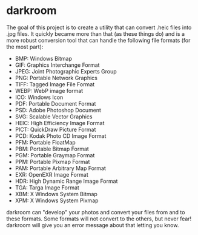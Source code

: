 # darkroom
The goal of this project is to create a utility that can convert .heic files into .jpg files.  It quickly became more than that (as these things do) and is a more robust conversion tool that can handle the following file formats (for the most part):
- BMP: Windows Bitmap
- GIF: Graphics Interchange Format
- JPEG: Joint Photographic Experts Group
- PNG: Portable Network Graphics
- TIFF: Tagged Image File Format
- WEBP: WebP image format
- ICO: Windows Icon
- PDF: Portable Document Format
- PSD: Adobe Photoshop Document
- SVG: Scalable Vector Graphics
- HEIC: High Efficiency Image Format
- PICT: QuickDraw Picture Format
- PCD: Kodak Photo CD Image Format
- PFM: Portable FloatMap
- PBM: Portable Bitmap Format
- PGM: Portable Graymap Format
- PPM: Portable Pixmap Format
- PAM: Portable Arbitrary Map Format
- EXR: OpenEXR Image Format
- HDR: High Dynamic Range Image Format
- TGA: Targa Image Format
- XBM: X Windows System Bitmap
- XPM: X Windows System Pixmap

darkroom can "develop" your photos and convert your files from and to these formats.  Some formats will not convert to the others, but never fear!  darkroom will give you an error message about that letting you know.  
